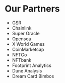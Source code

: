 # Our Partners

* GSR&#x20;
* Chainlink
* Super Oracle&#x20;
* Opensea
* X World Games&#x20;
* CoinMarketcap&#x20;
* NFTGo
* NFTbank&#x20;
* Footprint Analytics
* Dune Analysis&#x20;
* Dream Card Bimbos&#x20;
